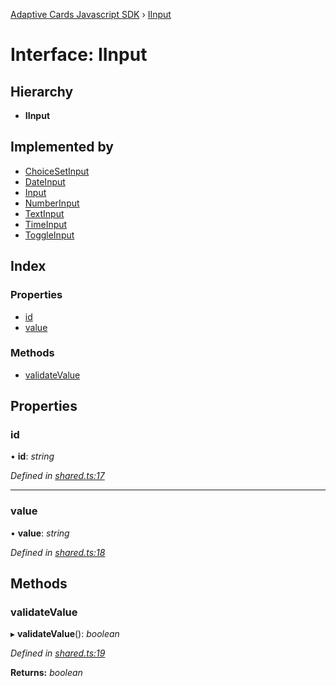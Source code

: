 [Adaptive Cards Javascript SDK](../README.md) › [IInput](iinput.md)

# Interface: IInput

## Hierarchy

* **IInput**

## Implemented by

* [ChoiceSetInput](../classes/choicesetinput.md)
* [DateInput](../classes/dateinput.md)
* [Input](../classes/input.md)
* [NumberInput](../classes/numberinput.md)
* [TextInput](../classes/textinput.md)
* [TimeInput](../classes/timeinput.md)
* [ToggleInput](../classes/toggleinput.md)

## Index

### Properties

* [id](iinput.md#id)
* [value](iinput.md#value)

### Methods

* [validateValue](iinput.md#validatevalue)

## Properties

###  id

• **id**: *string*

*Defined in [shared.ts:17](https://github.com/microsoft/AdaptiveCards/blob/a61c5fd56/source/nodejs/adaptivecards/src/shared.ts#L17)*

___

###  value

• **value**: *string*

*Defined in [shared.ts:18](https://github.com/microsoft/AdaptiveCards/blob/a61c5fd56/source/nodejs/adaptivecards/src/shared.ts#L18)*

## Methods

###  validateValue

▸ **validateValue**(): *boolean*

*Defined in [shared.ts:19](https://github.com/microsoft/AdaptiveCards/blob/a61c5fd56/source/nodejs/adaptivecards/src/shared.ts#L19)*

**Returns:** *boolean*
